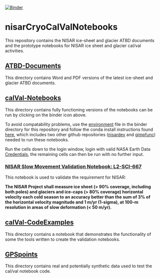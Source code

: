[![Binder](https://gesis.mybinder.org/badge_logo.svg)](https://gesis.mybinder.org/v2/gh/fastice/nisarCryoCalValNotebooks.git/HEAD)
# nisarCryoCalValNotebooks
This repository contains the NISAR ice-sheet and glacier ATBD documents and the prototype notebooks for NISAR ice sheet and glacier cal/val activities. 

## [ATBD-Documents](https://github.com/fastice/nisarCryoCalValNotebooks/tree/main/ATBD-Documents)
This directory contains Word and PDF versions of the latest ice-sheet and glacier ATBD documents.

## [calVal-Notebooks](https://github.com/fastice/nisarCryoCalValNotebooks/tree/main/calVal-Notebooks)
This directory contains fully functioning versions of the notebooks can be run by clicking on the binder icon above.

To avoid compatability problems, use the [environment](https://github.com/fastice/nisarCryoCalValNotebooks/blob/main/binder/environment.yml) file in the binder directory for this repository and follow the conda install instructions found [here](https://github.com/fastice/GIMPNotebooks/blob/master/NSIDCLoginNotebook.ipynb), which includes two other github repositories ([nisardev](https://github.com/fastice/nisardev) and [gimpfunc](https://github.com/fastice/gimpfunc)) needed to run these notebooks. 

Run the cells down to the login window, login with valid NASA Earth Data [Credentials](https://urs.earthdata.nasa.gov), the remaining cells can then be run with no further input.  

### [NISAR Slow Movement Validation Notebook: L2-SCI-667](https://github.com/fastice/nisarCryoCalValNotebooks/blob/main/L2-SCI-667-SlowMotion.ipynb)
This notebook is used to validate the requirement for NISAR:

**The NISAR Project shall measure ice sheet (> 90% coverage, including both poles) and glaciers and ice-caps (> 80% coverage) horizontal velocity each cold season to an accuracy better than the sum of 3% of the horizontal velocity magnitude and 1 m/yr (1-sigma), at 100-m resolution in areas of slow deformation (< 50 m/yr).**



## [calVal-CodeExamples](https://github.com/fastice/nisarCryoCalValNotebooks/blob/main/nisarExamples.ipynb)

This directory contains a notebook that demonstrates the functionality of some the tools written to create the validation notebooks. 

## [GPSpoints](https://github.com/fastice/nisarCryoCalValNotebooks/tree/main/GPSpoints)
This directory contains real and potentially synthetic data used to test the cal/val notebook code.
